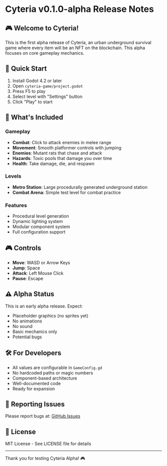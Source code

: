 # Cyteria v0.1.0-alpha Release Notes

## 🎮 Welcome to Cyteria!

This is the first alpha release of Cyteria, an urban underground survival game where every item will be an NFT on the blockchain. This alpha focuses on core gameplay mechanics.

## 🚀 Quick Start

1. Install Godot 4.2 or later
2. Open `cyteria-game/project.godot`
3. Press F5 to play
4. Select level with "Settings" button
5. Click "Play" to start

## 🎯 What's Included

### Gameplay
- **Combat**: Click to attack enemies in melee range
- **Movement**: Smooth platformer controls with jumping
- **Enemies**: Mutant rats that chase and attack
- **Hazards**: Toxic pools that damage you over time
- **Health**: Take damage, die, and respawn

### Levels
- **Metro Station**: Large procedurally generated underground station
- **Combat Arena**: Simple test level for combat practice

### Features
- Procedural level generation
- Dynamic lighting system
- Modular component system
- Full configuration support

## 🎮 Controls

- **Move**: WASD or Arrow Keys
- **Jump**: Space
- **Attack**: Left Mouse Click
- **Pause**: Escape

## ⚠️ Alpha Status

This is an early alpha release. Expect:
- Placeholder graphics (no sprites yet)
- No animations
- No sound
- Basic mechanics only
- Potential bugs

## 🛠️ For Developers

- All values are configurable in `GameConfig.gd`
- No hardcoded paths or magic numbers
- Component-based architecture
- Well-documented code
- Ready for expansion

## 🐛 Reporting Issues

Please report bugs at: [GitHub Issues](https://github.com/yourusername/cyteria/issues)

## 📝 License

MIT License - See LICENSE file for details

---

Thank you for testing Cyteria Alpha! 🎮